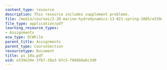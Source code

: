 ```yaml
---
content_type: resource
description: This resource includes supplement problems.
file: /media/courses/2-20-marine-hydrodynamics-13-021-spring-2005/e539e39e3fb738a397c5f068b0a6c3d0_ps_10a.pdf
file_type: application/pdf
learning_resource_types:
- Assignments
ocw_type: OCWFile
parent_title: Assignments
parent_type: CourseSection
resourcetype: Document
title: ps_10a.pdf
uid: e539e39e-3fb7-38a3-97c5-f068b0a6c3d0
---
```

